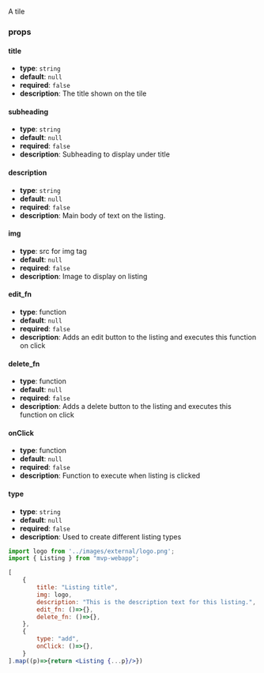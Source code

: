 A tile

### props
#### title
- **type**: `string`
- **default**: `null`
- **required**: `false`
- **description**: The title shown on the tile

#### subheading
- **type**: `string`
- **default**: `null`
- **required**: `false`
- **description**: Subheading to display under title

#### description
- **type**: `string`
- **default**: `null`
- **required**: `false`
- **description**: Main body of text on the listing.

#### img
- **type**: src for img tag
- **default**: `null`
- **required**: `false`
- **description**: Image to display on listing

#### edit_fn
- **type**: function
- **default**: `null`
- **required**: `false`
- **description**: Adds an edit button to the listing and executes this function on click

#### delete_fn
- **type**: function
- **default**: `null`
- **required**: `false`
- **description**: Adds a delete button to the listing and executes this function on click

#### onClick
- **type**: function
- **default**: `null`
- **required**: `false`
- **description**: Function to execute when listing is clicked

#### type
- **type**: `string`
- **default**: `null`
- **required**: `false`
- **description**: Used to create different listing types

``` jsx
import logo from '../images/external/logo.png';
import { Listing } from "mvp-webapp";

[
    {
        title: "Listing title",
        img: logo,
        description: "This is the description text for this listing.",
        edit_fn: ()=>{},
        delete_fn: ()=>{},
    },
    {
        type: "add",
        onClick: ()=>{},
    }
].map((p)=>{return <Listing {...p}/>})
```
